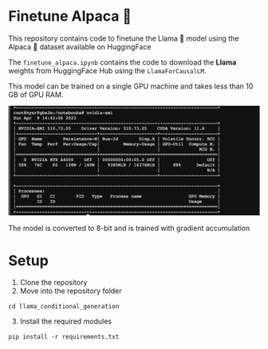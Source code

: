 # Finetune Alpaca 🦙

This repository contains code to finetune the Llama 🦙 model using the Alpaca 🦙 dataset available on HuggingFace

The `finetune_alpaca.ipynb` contains the code to download the **Llama** weights from HuggingFace Hub using the `LlamaForCausalLM`. 

This model can be trained on a single GPU machine and takes less than 10 GB of GPU RAM. 

<img src="./alpaca_fine_tune_gpu_ram.png" />

The model is converted to 8-bit and is trained with gradient accumulation


# Setup

1. Clone the repository
2. Move into the repository folder
```
cd llama_conditional_generation
```
3. Install the required modules
```
pip install -r requirements.txt
```
